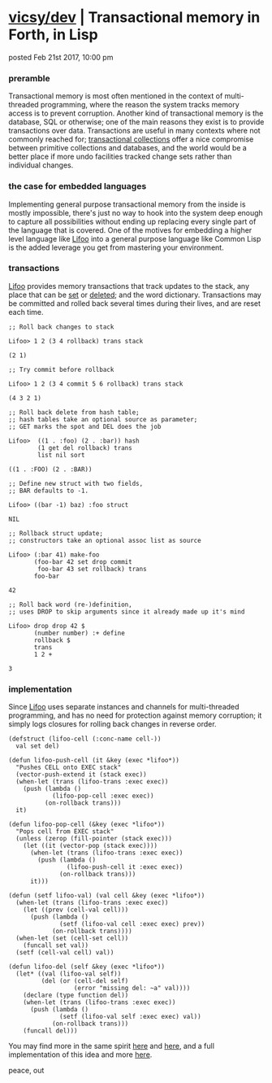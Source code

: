 # [vicsy/dev](https://github.com/codr4life/vicsydev) | Transactional memory in Forth, in Lisp
posted Feb 21st 2017, 10:00 pm

### preramble
Transactional memory is most often mentioned in the context of multi-threaded programming, where the reason the system tracks memory access is to prevent corruption. Another kind of transactional memory is the database, SQL or otherwise; one of the main reasons they exist is to provide transactions over data. Transactions are useful in many contexts where not commonly reached for; [transactional collections](https://github.com/codr4life/cl4l#indexes) offer a nice compromise between primitive collections and databases, and the world would be a better place if more undo facilities tracked change sets rather than individual changes.

### the case for embedded languages
Implementing general purpose transactional memory from the inside is mostly impossible, there's just no way to hook into the system deep enough to capture all possibilities without ending up replacing every single part of the language that is covered. One of the motives for embedding a higher level language like [Lifoo](https://github.com/codr4life/lifoo) into a general purpose language like Common Lisp is the added leverage you get from mastering your environment.

### transactions
[Lifoo](https://github.com/codr4life/lifoo) provides memory transactions that track updates to the stack, any place that can be [set](https://github.com/codr4life/vicsydev/blob/master/consing_forth.md#setf) or [deleted](https://github.com/codr4life/vicsydev/blob/master/consing_forth.md#del); and the word dictionary. Transactions may be committed and rolled back several times during their lives, and are reset each time.

```
;; Roll back changes to stack

Lifoo> 1 2 (3 4 rollback) trans stack

(2 1)

;; Try commit before rollback

Lifoo> 1 2 (3 4 commit 5 6 rollback) trans stack

(4 3 2 1)

;; Roll back delete from hash table;
;; hash tables take an optional source as parameter;
;; GET marks the spot and DEL does the job

Lifoo>  ((1 . :foo) (2 . :bar)) hash
        (1 get del rollback) trans
        list nil sort

((1 . :FOO) (2 . :BAR))

;; Define new struct with two fields,
;; BAR defaults to -1.

Lifoo> ((bar -1) baz) :foo struct

NIL

;; Rollback struct update;
;; constructors take an optional assoc list as source

Lifoo> (:bar 41) make-foo
       (foo-bar 42 set drop commit
        foo-bar 43 set rollback) trans
       foo-bar

42

;; Roll back word (re-)definition,
;; uses DROP to skip arguments since it already made up it's mind

Lifoo> drop drop 42 $ 
       (number number) :+ define 
       rollback $ 
       trans
       1 2 +

3
```

### implementation
Since [Lifoo](https://github.com/codr4life/lifoo) uses separate instances and channels for multi-threaded programming, and has no need for protection against memory corruption; it simply logs closures for rolling back changes in reverse order.

```
(defstruct (lifoo-cell (:conc-name cell-))
  val set del)

(defun lifoo-push-cell (it &key (exec *lifoo*))
  "Pushes CELL onto EXEC stack"  
  (vector-push-extend it (stack exec))
  (when-let (trans (lifoo-trans :exec exec))
    (push (lambda ()
            (lifoo-pop-cell :exec exec))
          (on-rollback trans)))
  it)

(defun lifoo-pop-cell (&key (exec *lifoo*))
  "Pops cell from EXEC stack"
  (unless (zerop (fill-pointer (stack exec)))
    (let ((it (vector-pop (stack exec))))
      (when-let (trans (lifoo-trans :exec exec))
        (push (lambda ()
                (lifoo-push-cell it :exec exec))
              (on-rollback trans)))
      it)))

(defun (setf lifoo-val) (val cell &key (exec *lifoo*))
  (when-let (trans (lifoo-trans :exec exec))
    (let ((prev (cell-val cell)))
      (push (lambda ()
              (setf (lifoo-val cell :exec exec) prev))
            (on-rollback trans))))
  (when-let (set (cell-set cell))
    (funcall set val))
  (setf (cell-val cell) val))

(defun lifoo-del (self &key (exec *lifoo*))
  (let* ((val (lifoo-val self))
         (del (or (cell-del self)
                  (error "missing del: ~a" val))))
    (declare (type function del))
    (when-let (trans (lifoo-trans :exec exec))
      (push (lambda ()
              (setf (lifoo-val self :exec exec) val))
            (on-rollback trans)))
    (funcall del)))
```

You may find more in the same spirit [here](http://vicsydev.blogspot.de/) and [here](https://github.com/codr4life/vicsydev), and a full implementation of this idea and more [here](https://github.com/codr4life).

peace, out

